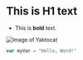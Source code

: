 # This is H1 text

- This is **bold** text.

![Image of Yaktocat](https://octodex.github.com/images/yaktocat.png)


```javascript
var myVar = "Hello, Word!"
```
